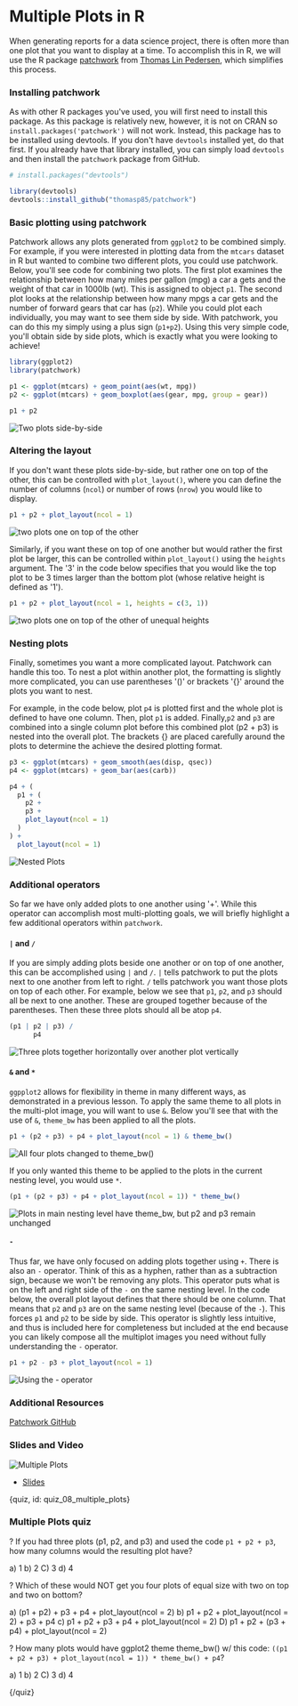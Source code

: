 # Multiple Plots in R

When generating reports for a data science project, there is often more than one plot that you want to display at a time. To accomplish this in R, we will use the R package [patchwork](https://github.com/thomasp85/patchwork) from [Thomas Lin Pedersen](https://www.data-imaginist.com/), which simplifies this process. 

### Installing patchwork

As with other R packages you've used, you will first need to install this package. As this package is relatively new, however, it is not on CRAN so `install.packages('patchwork')` will not work. Instead, this package has to be installed using devtools. If you don't have `devtools` installed yet, do that first. If you already have that library installed, you can simply load `devtools` and then install the `patchwork` package from GitHub.

```r
# install.packages("devtools")

library(devtools)
devtools::install_github("thomasp85/patchwork")
```

### Basic plotting using patchwork

Patchwork allows any plots generated from `ggplot2` to be combined simply. For example, if you were interested in plotting data from the `mtcars` dataset in R but wanted to combine two different plots, you could use patchwork. Below, you'll see code for combining two plots. The first plot examines the relationship between how many miles per gallon (mpg) a car a gets and the weight of that car in 1000lb (wt). This is assigned to object `p1`. The second plot looks at the relationship between how many mpgs a car gets and the number of forward gears that car has (`p2`). While you could plot each individually, you may want to see them side by side. With patchwork, you can do this my simply using a plus sign (`p1+p2`). Using this very simple code, you'll obtain side by side plots, which is exactly what you were looking to achieve! 

```r
library(ggplot2)
library(patchwork)

p1 <- ggplot(mtcars) + geom_point(aes(wt, mpg))
p2 <- ggplot(mtcars) + geom_boxplot(aes(gear, mpg, group = gear))

p1 + p2
```

![Two plots side-by-side](images/08_multiple_plots/08_dataviz_multiple_plots-1.png)

### Altering the layout

If you don't want these plots side-by-side, but rather one on top of the other, this can be controlled with `plot_layout()`, where you can define the number of columns (`ncol`) or number of rows (`nrow`) you would like to display.

```r
p1 + p2 + plot_layout(ncol = 1)
```

![two plots one on top of the other](images/08_multiple_plots/08_dataviz_multiple_plots-2.png)

Similarly, if you want these on top of one another but would rather the first plot be larger, this can be controlled within `plot_layout()` using the `heights` argument. The '3' in the code below specifies that you would like the top plot to be 3 times larger than the bottom plot (whose relative height is defined as '1').

```r
p1 + p2 + plot_layout(ncol = 1, heights = c(3, 1))
```

![two plots one on top of the other of unequal heights](images/08_multiple_plots/08_dataviz_multiple_plots-3.png)

### Nesting plots

Finally, sometimes you want a more complicated layout. Patchwork can handle this too. To nest a plot within another plot, the formatting is slightly more complicated, you can use parentheses '()' or brackets '{}' around the plots you want to nest. 

For example, in the code below, plot `p4` is plotted first and the whole plot is defined to have one column. Then, plot `p1` is added. Finally,`p2` and `p3` are combined into a single column plot before this combined plot (p2 + p3) is nested into the overall plot. The brackets {} are placed carefully around the plots to determine the achieve the desired plotting format.


```r
p3 <- ggplot(mtcars) + geom_smooth(aes(disp, qsec))
p4 <- ggplot(mtcars) + geom_bar(aes(carb))

p4 + (
  p1 + (
    p2 +
    p3 +
    plot_layout(ncol = 1)
  )
) +
  plot_layout(ncol = 1)
```

![Nested Plots](images/08_multiple_plots/08_dataviz_multiple_plots-4.png)


### Additional operators 

So far we have only added plots to one another using '+'. While this operator can accomplish most multi-plotting goals, we will briefly highlight a few additional operators within `patchwork`.

#### `|` and `/`

If you are simply adding plots beside one another or on top of one another, this can be accomplished using `|` and `/`. `|` tells patchwork to put the plots next to one another from left to right. `/` tells patchwork you want those plots on top of each other. For example, below we see that `p1`, `p2`, and `p3` should all be next to one another. These are grouped together because of the parentheses. Then these three plots should all be atop `p4`.

```r
(p1 | p2 | p3) /
      p4
```

![Three plots together horizontally over another plot vertically](images/08_multiple_plots/08_dataviz_multiple_plots-5.png)

#### `&` and `*`

`ggpplot2` allows for flexibility in theme in many different ways, as demonstrated in a previous lesson. To apply the same theme to all plots in the multi-plot image, you will want to use `&`. Below you'll see that with the use of `&`, `theme_bw` has been applied to all the plots.

```r
p1 + (p2 + p3) + p4 + plot_layout(ncol = 1) & theme_bw()
```

![All four plots changed to theme_bw()](images/08_multiple_plots/08_dataviz_multiple_plots-6.png)

If you only wanted this theme to be applied to the plots in the current nesting level, you would use `*`.

```r
(p1 + (p2 + p3) + p4 + plot_layout(ncol = 1)) * theme_bw()
```

![Plots in main nesting level have theme_bw, but p2 and p3 remain unchanged](images/08_multiple_plots/08_dataviz_multiple_plots-7.png)

#### `-`

Thus far, we have only focused on adding plots together using `+`. There is also an `-` operator. Think of this as a hyphen, rather than as a subtraction sign, because we won't be removing any plots. This operator puts what is on the left and right side of the `-` on the same nesting level. In the code below, the overall plot layout defines that there should be one column. That means that `p2` and `p3` are on the same nesting level (because of the `-`). This forces `p1` and `p2` to be side by side. This operator is slightly less intuitive, and thus is included here for completeness but included at the end because you can likely compose all the multiplot images you need without fully understanding the `-` operator.

```r
p1 + p2 - p3 + plot_layout(ncol = 1)
```

![Using the - operator](images/08_multiple_plots/08_dataviz_multiple_plots-8.png)

### Additional Resources
[Patchwork GitHub](https://github.com/thomasp85/patchwork)

### Slides and Video

![Multiple Plots](https://www.youtube.com/watch?v=aosPI1awdVE)

* [Slides](https://docs.google.com/presentation/d/1pSJw_6hCq7iQOtpwwd76PSdlqAir9xkmWp44dYwr9CI/edit?usp=sharing)


{quiz, id: quiz_08_multiple_plots}

### Multiple Plots quiz

? If you had three plots (p1, p2, and p3) and used the code `p1 + p2 + p3`, how many columns would the resulting plot have?

a) 1
b) 2
C) 3
d) 4

? Which of these would NOT get you four plots of equal size with two on top and two on bottom?

a) (p1 + p2) + p3 + p4 + plot_layout(ncol = 2)
b) p1 + p2 + plot_layout(ncol = 2) + p3 + p4 
c) p1 + p2 + p3 + p4 + plot_layout(ncol = 2)
D) p1 + p2 + (p3 + p4) + plot_layout(ncol = 2)

? How many plots would have ggplot2 theme theme_bw() w/ this code: `((p1 + p2 + p3) + plot_layout(ncol = 1)) * theme_bw() + p4`? 

a) 1
b) 2 
C) 3
d) 4

{/quiz}
